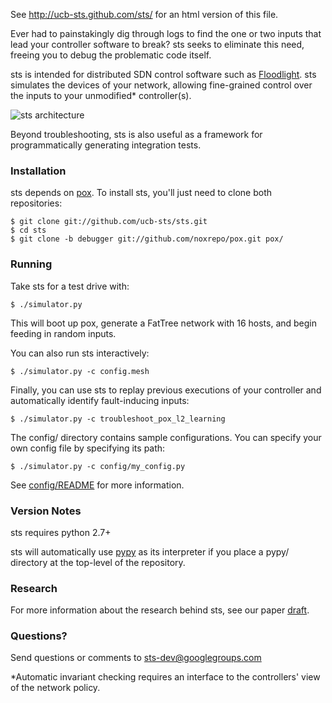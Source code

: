 See http://ucb-sts.github.com/sts/ for an html version of this file.

Ever had to painstakingly dig through logs to find the one or two inputs that lead your controller software to break? sts seeks to eliminate this need, freeing you to debug the problematic code itself.

sts is intended for distributed SDN control software such as [Floodlight](http://floodlight.openflowhub.org/).  sts simulates the devices of your network, allowing fine-grained control over the inputs to your unmodified* controller(s).

![sts architecture](http://www.eecs.berkeley.edu/~rcs/research/sts_arch.jpg)

Beyond troubleshooting, sts is also useful as a framework for programmatically generating integration tests.

### Installation

sts depends on [pox](http://www.noxrepo.org/pox/about-pox/). To install sts, you'll just need to clone both repositories:

```
$ git clone git://github.com/ucb-sts/sts.git
$ cd sts
$ git clone -b debugger git://github.com/noxrepo/pox.git pox/
```

### Running

Take sts for a test drive with:

```
$ ./simulator.py
```

This will boot up pox, generate a FatTree network with 16 hosts, and begin feeding in random inputs.

You can also run sts interactively:

```
$ ./simulator.py -c config.mesh
```

Finally, you can use sts to replay previous executions of your controller and automatically identify fault-inducing inputs:

```
$ ./simulator.py -c troubleshoot_pox_l2_learning
```

The config/ directory contains sample configurations. You can specify your own
config file by specifying its path:

```
$ ./simulator.py -c config/my_config.py
```

See [config/README](https://github.com/ucb-sts/sts/blob/master/config/README) for more information.

### Version Notes

sts requires python 2.7+

sts will automatically use [pypy](http://pypy.org/) as its interpreter if you place a pypy/ directory at the top-level of the repository.

### Research

For more information about the research behind sts, see our paper [draft](http://www.eecs.berkeley.edu/~rcs/research/sts.pdf).

### Questions?

Send questions or comments to sts-dev@googlegroups.com

*Automatic invariant checking requires an interface to the controllers' view of the network policy.
